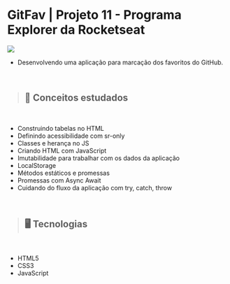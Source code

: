 # GitFav | Projeto 11 - Programa Explorer da Rocketseat

<img src="https://img.shields.io/badge/STATUS-EM%20DESENVOLVIMENTO-green">

<br>

- Desenvolvendo uma aplicação para marcação dos favoritos do GitHub.

<br>

> ## 📝 Conceitos estudados 
<br>

- Construindo tabelas no HTML
- Definindo acessibilidade com sr-only
- Classes e herança no JS
- Criando HTML com JavaScript
- Imutabilidade para trabalhar com os dados da aplicação
- LocalStorage
- Métodos estáticos e promessas
- Promessas com Async Await
- Cuidando do fluxo da aplicação com try, catch, throw

<br>

> ## 🖥️ Tecnologias
<br>

- HTML5
- CSS3
- JavaScript